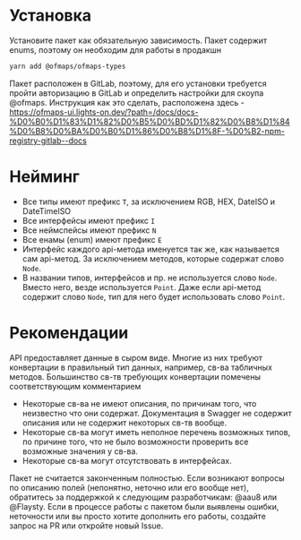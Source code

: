 # Установка

Установите пакет как обязательную зависимость. Пакет содержит enums, поэтому он необходим для работы в продакшн

```bash
yarn add @ofmaps/ofmaps-types
```

Пакет расположен в GitLab, поэтому, для его установки требуется пройти авторизацию в GitLab и определить настройки для скоупа @ofmaps.
Инструкция как это сделать, расположена здесь - https://ofmaps-ui.lights-on.dev/?path=/docs/docs-%D0%B0%D1%83%D1%82%D0%B5%D0%BD%D1%82%D0%B8%D1%84%D0%B8%D0%BA%D0%B0%D1%86%D0%B8%D1%8F-%D0%B2-npm-registry-gitlab--docs

# Нейминг

- Все типы имеют префикс `T`, за исключением RGB, HEX, DateISO и DateTimeISO
- Все интерфейсы имеют префикс `I`
- Все неймспейсы имеют префикс `N`
- Все енамы (enum) имеют префикс `E`
- Интерфейс каждого api-метода именуется так же, как называется сам api-метод. За исключением методов, которые содержат слово `Node`.
- В названии типов, интерфейсов и пр. не используется слово `Node`. Вместо него, везде используется `Point`. Даже если api-метод содержит слово `Node`, тип для него будет использовать слово `Point`.

# Рекомендации

API предоставляет данные в сыром виде. Многие из них требуют конвертации в правильный тип данных, например, св-ва табличных методов. Большинство св-тв требующих конвертации помечены соответствующим комментарием

- Некоторые св-ва не имеют описания, по причинам того, что неизвестно что они содержат. Документация в Swagger не содержит описания или не содержит некоторых св-тв вообще.
- Некоторые св-ва могут иметь неполное перечень возможных типов, по причине того, что не было возможности проверить все возможные значения у св-ва.
- Некоторые св-ва могут отсутствовать в интерфейсах.

Пакет не считается законченным полностью. Если возникают вопросы по описанию полей (непонятно, неточно или его вообще нет), обратитесь за поддержкой к следующим разработчикам: @aau8 или @Flaysty.
Если в процессе работы с пакетом были выявлены ошибки, неточности или вы просто хотите дополнить его работы, создайте запрос на PR или откройте новый Issue.
